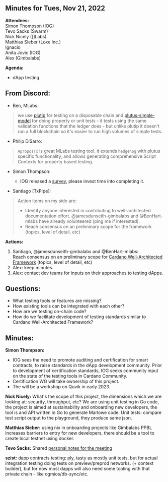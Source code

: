 ## Minutes for Tues, Nov 21, 2022

**Attendees:**
<br>Simon Thompson (IOG)
<br>Tevo Sacks (Swarm)
<br>Nick Nicely ([]Labs)
<br>Matthias Sieber (Loxe Inc.)
<br>Ignacio
<br>Anita Jovic (IOG)
<br>Alex (Gimbalabs)


**Agenda:** 
* dApp testing. 


## From Discord:
- Ben, MLabs: 
>we use [plutip](https://github.com/mlabs-haskell/plutip) for testing on a disposable chain and [plutus-simple-model](https://github.com/mlabs-haskell/plutus-simple-model) for doing property or unit tests - it tests using the same validation functions that the ledger does - but unlike plutip it doesn't run a full blockchain so it's easier to run high volumes of simple tests.

- Philip DiSarro: 
>`AproposTx` is great MLabs testing tool, it extends `hedgehog` with plutus specific functionality, and allows generating comprehensive Script Contexts for property based testing.

- Simon Thompson:
  - IOG released a [survey](https://input-output.typeform.com/to/qQf29lv1),  please invest time into completing it. 

- Santiago [TxPipe]:

>Action items on my side are:
>- Identify anyone interested in contributing to well-architected documentation effort. @jamesdunseith-gimbalabs and @BenHart-mlabs have already volunteered (ping me if interested).
>- Reach consensus on an preliminary scope for the framework (topics, level of detail, etc)



**Actions:**
1. Santiago, @jamesdunseith-gimbalabs and @BenHart-mlabs: <br>
Reach consensus on an preliminary scope for [Cardano Well-Architected Framework](https://github.com/input-output-hk/Developer-Experience-working-group/issues/28) (topics, level of detail, etc)
2. Alex: keep minutes. 
3. Alex: contact dev teams for inputs on their approaches to testing dApps.

## Questions:

* What testing tools or features are missing?
* How existing tools can be integrated with each other?
* How are we testing on-chain code?
* How do we facilitate development of testing standards similar to Cardano Well-Architected Framework?


## Minutes:

**Simon Thompson:**
* IOG sees the need to promote auditing and certification for smart contracts, to raise standards in the dApp development community. Prior to development of certification standards, IOG seeks community input on the state of the testing tools in Cardano Community. 
* Certification WG will take ownership of this project. 
* The will be a workshop on Quvik in early 2023.

**Nick Nicely:** 
What's the scope of this project, the dimensions which we are looking at: security, throughput, etc?
We are using unit testing in Go code, the project is aimed at sustainability and onboarding new developers, the tool is and API written in Go to generate Marlowe code.
Unit tests: compare test script output to the playground, they produce same json.

**Matthias Sieber:** using nix in onboarding projects like Gimbalabs PPBL increases barriers to entry for new developers, there should be a tool to create local testnet using docker.

**Tevo Sacks:** Shared  [personal notes for the meeting](https://miro.com/app/board/uXjVPAiUs4A=/?share_link_id=406193279833)

**szist:**
dapp contracts testing: ply, tasty
as mostly unit tests, but for actual integration testing doing tests on preview/preprod networks. (+ context builder), but for now most dapps will also need some tooling with that private chain - like ogmios/db-sync/etc.
